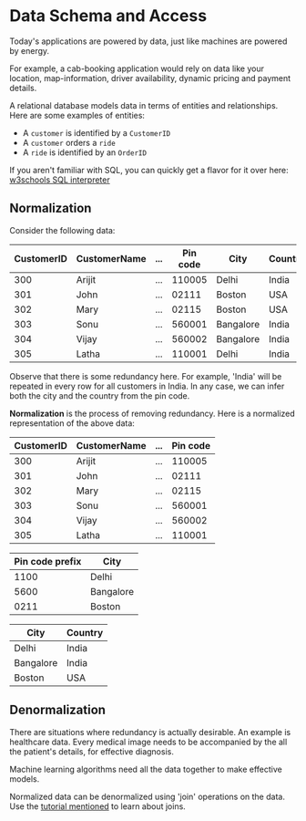# Data Schema and Access

Today's applications are powered by data,
just like machines are powered by energy.

For example, a cab-booking application would rely on data like your location,
map-information, driver availability, dynamic pricing and payment details.

A relational database models data in terms of entities and relationships.
Here are some examples of entities:

- A `customer` is identified by a `CustomerID`
- A `customer` orders a `ride`
- A `ride` is identified by an `OrderID`

If you aren't familiar with SQL, you can quickly get a flavor for it
over here: [w3schools SQL interpreter](https://www.w3schools.com/sql/)

## Normalization

Consider the following data:

|CustomerID|CustomerName|...|Pin code|City|Country|
|---|---|---|---|---|---|
|300|Arijit|...|110005|Delhi|India|
|301|John|...|02111|Boston|USA|
|302|Mary|...|02115|Boston|USA|
|303|Sonu|...|560001|Bangalore|India|
|304|Vijay|...|560002|Bangalore|India|
|305|Latha|...|110001|Delhi|India|

Observe that there is some redundancy here.
For example, 'India' will be repeated in every row for all customers in India.
In any case, we can infer both the city and the country from the pin code.

**Normalization** is the process of removing redundancy.
Here is a normalized representation of the above data:

|CustomerID|CustomerName|...|Pin code|
|---|---|---|---|
|300|Arijit|...|110005|
|301|John|...|02111|
|302|Mary|...|02115|
|303|Sonu|...|560001|
|304|Vijay|...|560002|
|305|Latha|...|110001|

|Pin code prefix|City|
|---|---|
|1100|Delhi|
|5600|Bangalore|
|0211|Boston|

|City|Country|
|---|---|
|Delhi|India|
|Bangalore|India
|Boston|USA|

## Denormalization

There are situations where redundancy is actually desirable.
An example is healthcare data. Every medical image needs to be
accompanied by the all the patient's details, for effective diagnosis.

Machine learning algorithms need all the data together to make effective models.

Normalized data can be denormalized using 'join' operations on the data.
Use the [tutorial mentioned](https://www.w3schools.com/sql/sql_join.asp)
to learn about joins.
